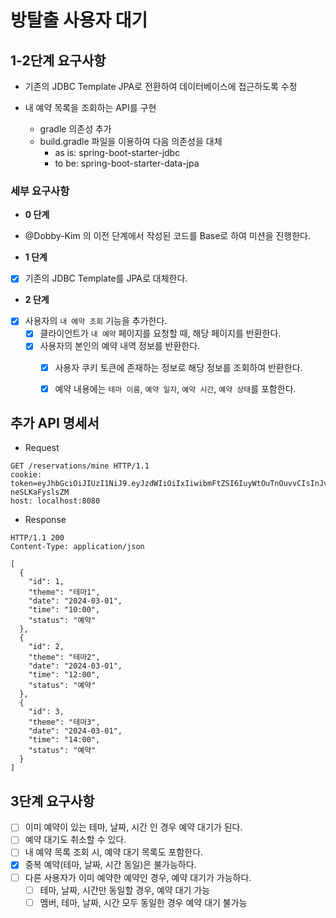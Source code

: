 # 방탈출 사용자 대기

## 1-2단계 요구사항


- 기존의 JDBC Template JPA로 전환하여 데이터베이스에 접근하도록 수정
- 내 예약 목록을 조회하는 API를 구현


  - gradle 의존성 추가
  - build.gradle 파일을 이용하여 다음 의존성을 대체
    - as is: spring-boot-starter-jdbc
    - to be: spring-boot-starter-data-jpa


### **세부 요구사항**

- **0 단계**
- @Dobby-Kim 의 이전 단계에서 작성된 코드를 Base로 하여 미션을 진행한다.

- **1 단계**
- [x] 기존의 JDBC Template를 JPA로 대체한다.

- **2 단계**
- [x] 사용자의 `내 예약 조회` 기능을 추가한다.
  - [x] 클라이언트가 `내 예약` 페이지를 요청할 때, 해당 페이지를 반환한다.
  - [x] 사용자의 본인의 예약 내역 정보를 반환한다.
    - [x] 사용자 쿠키 토큰에 존재하는 정보로 해당 정보를 조회하여 반환한다. 
    - [x] 예약 내용에는 `테마 이름`, `예약 일자`, `예약 시간`, `예약 상태`를 포함한다.




## 추가 API 명세서

- Request
```http request
GET /reservations/mine HTTP/1.1
cookie: token=eyJhbGciOiJIUzI1NiJ9.eyJzdWIiOiIxIiwibmFtZSI6IuyWtOuTnOuvvCIsInJvbGUiOiJBRE1JTiJ9.vcK93ONRQYPFCxT5KleSM6b7cl1FE-neSLKaFyslsZM
host: localhost:8080
```

- Response
```http request
HTTP/1.1 200
Content-Type: application/json

[
  {
    "id": 1,
    "theme": "테마1",
    "date": "2024-03-01",
    "time": "10:00",
    "status": "예약"
  },
  {
    "id": 2,
    "theme": "테마2",
    "date": "2024-03-01",
    "time": "12:00",
    "status": "예약"
  },
  {
    "id": 3,
    "theme": "테마3",
    "date": "2024-03-01",
    "time": "14:00",
    "status": "예약"
  }
]
```

## 3단계 요구사항

- [ ] 이미 예약이 있는 테마, 날짜, 시간 인 경우 예약 대기가 된다.
- [ ] 예약 대기도 취소할 수 있다.
- [ ] 내 예약 목록 조회 시, 예약 대기 목록도 포함한다.
- [x] 중복 예약(테마, 날짜, 시간 동일)은 불가능하다.
- [ ] 다른 사용자가 이미 예약한 예약인 경우, 예약 대기가 가능하다.
  - [ ] 테마, 날짜, 시간만 동일할 경우, 예약 대기 가능
  - [ ] 멤버, 테마, 날짜, 시간 모두 동일한 경우 예약 대기 불가능
